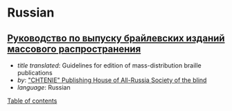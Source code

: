 # Russian

## [Руководство по выпуску брайлевских изданий массового распространения](Руководство%20по%20выпуску%20брайлевских%20изданий%20массового%20распространения.pdf)

- _title translated_: Guidelines for edition of mass-distribution braille publications
- _by_: ["CHTENIE" Publishing House of All-Russia Society of the blind](http://chtenie.spb.ru)
- _language_: Russian

[Table of contents](toc.md)
